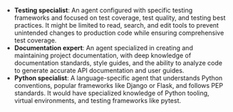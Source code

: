 * **Testing specialist**: An agent configured with specific testing frameworks and focused on test coverage, test quality, and testing best practices. It might be limited to read, search, and edit tools to prevent unintended changes to production code while ensuring comprehensive test coverage.
* **Documentation expert**: An agent specialized in creating and maintaining project documentation, with deep knowledge of documentation standards, style guides, and the ability to analyze code to generate accurate API documentation and user guides.
* **Python specialist**: A language-specific agent that understands Python conventions, popular frameworks like Django or Flask, and follows PEP standards. It would have specialized knowledge of Python tooling, virtual environments, and testing frameworks like pytest.
